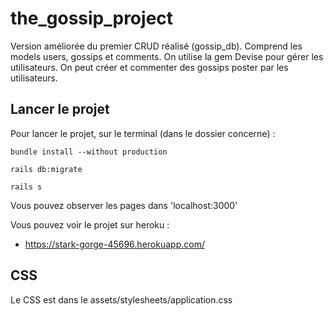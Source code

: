 # the_gossip_project

Version améliorée du premier CRUD réalisé (gossip_db). Comprend les models users, gossips et comments. On utilise la gem Devise pour gérer les utilisateurs. On peut créer et commenter des gossips poster par les utilisateurs.

## Lancer le projet
Pour lancer le projet, sur le terminal (dans le dossier concerne) :
```
bundle install --without production
```

```
rails db:migrate
```

```
rails s
```

Vous pouvez observer les pages dans 'localhost:3000'

Vous pouvez voir le projet sur heroku : 

* https://stark-gorge-45696.herokuapp.com/

## CSS
Le CSS est dans le assets/stylesheets/application.css
